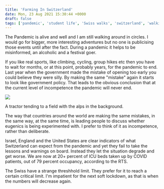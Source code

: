 ```yaml
---
title: 'Farming In Switzerland'
date: Mon, 23 Aug 2021 15:30:44 +0000
draft: false
tags: ['pandemic', 'student life', 'Swiss walks', 'switzerland', 'walking']
---
```


The Pandemic is alive and well and I am still walking around in circles. I would go for bigger, more interesting adventures but no one is publicising those events until after the fact. During a pandemic it helps to be misinformed, an alcoholic and a festival goer.

If you like real sports, like climbing, cycling, group hikes etc then you have to wait for months, or at this point, probably years, for the pandemic to end. Last year when the government made the mistake of opening too early you could believe they were silly. By making the same "mistake" again it starts to look like government policy. That leads to the obvious conclusion that at the current level of incompetence the pandemic will never end.

![](https://www.main-vision.com/richard/blog/wp-content/uploads/2021/08/img_7350-1024x768.jpg)

A tractor tending to a field with the alps in the background.

The way that countries around the world are making the same mistakes, in the same way, at the same time, is leading people to discuss whether eugenics is being experimented with. I prefer to think of it as incompetence, rather than deliberate.

Israel, England and the United States are clear indicators of what Switzerland can expect from the pandemic and yet they fail to take the lessons and warnings on board. Instead they let the situation degrade and get worse. We are now at 20+ percent of ICU beds taken up by COVID patients, out of 79 percent occupancy, according to the RTS.

The Swiss have a strange threshhold limit. They prefer for it to reach a certain critical limit. I'm impatient for the next soft lockdown, as that is when the numbers will decrease again.